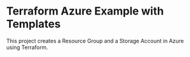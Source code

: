 # Terraform Azure Example with Templates

This project creates a Resource Group and a Storage Account in Azure using Terraform.